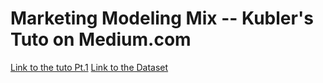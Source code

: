 # Marketing Modeling Mix -- Kubler's Tuto on Medium.com

[Link to the tuto Pt.1](https://medium.com/towards-data-science/introduction-to-marketing-mix-modeling-in-python-d0dd81f4e794)
[Link to the Dataset](https://github.com/Garve/datasets/blob/4576d323bf2b66c906d5130d686245ad205505cf/mmm.csv)